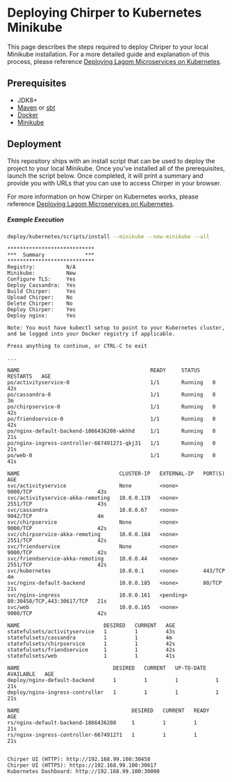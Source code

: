 # Deploying Chirper to Kubernetes Minikube

This page describes the steps required to deploy Chriper to your local Minikube installation. For a more detailed 
guide and explanation of this process, please reference 
[Deploying Lagom Microservices on Kubernetes](https://developer.lightbend.com/guides/k8s-microservices/).


## Prerequisites

* JDK8+
* [Maven](https://maven.apache.org/) or [sbt](http://www.scala-sbt.org/)
* [Docker](https://www.docker.com/)
* [Minikube](https://kubernetes.io/docs/getting-started-guides/minikube/)

## Deployment

This repository ships with an install script that can be used to deploy the project to your local Minikube. Once
you've installed all of the prerequisites, launch the script below. Once completed, it will print a summary and
provide you with URLs that you can use to access Chirper in your browser.

For more information on how Chirper on Kubernetes works, please reference
[Deploying Lagom Microservices on Kubernetes](https://developer.lightbend.com/guides/k8s-microservices/).

##### Example Execution
```bash
deploy/kubernetes/scripts/install --minikube --new-minikube --all
```

```
****************************
***  Summary             ***
****************************
Registry:          N/A
Minikube:          New
Configure TLS:     Yes
Deploy Cassandra:  Yes
Build Chirper:     Yes
Upload Chirper:    No
Delete Chirper:    No
Deploy Chirper:    Yes
Deploy nginx:      Yes

Note: You must have kubectl setup to point to your Kubernetes cluster, and be logged into your Docker registry if applicable.

Press anything to continue, or CTRL-C to exit

...

NAME                                          READY     STATUS    RESTARTS   AGE
po/activityservice-0                          1/1       Running   0          42s
po/cassandra-0                                1/1       Running   0          3m
po/chirpservice-0                             1/1       Running   0          42s
po/friendservice-0                            1/1       Running   0          42s
po/nginx-default-backend-1866436208-wkhhd     1/1       Running   0          21s
po/nginx-ingress-controller-667491271-qkj31   1/1       Running   0          21s
po/web-0                                      1/1       Running   0          41s

NAME                                CLUSTER-IP   EXTERNAL-IP   PORT(S)                      AGE
svc/activityservice                 None         <none>        9000/TCP                     43s
svc/activityservice-akka-remoting   10.0.0.119   <none>        2551/TCP                     43s
svc/cassandra                       10.0.0.67    <none>        9042/TCP                     4m
svc/chirpservice                    None         <none>        9000/TCP                     42s
svc/chirpservice-akka-remoting      10.0.0.184   <none>        2551/TCP                     42s
svc/friendservice                   None         <none>        9000/TCP                     42s
svc/friendservice-akka-remoting     10.0.0.44    <none>        2551/TCP                     42s
svc/kubernetes                      10.0.0.1     <none>        443/TCP                      4m
svc/nginx-default-backend           10.0.0.185   <none>        80/TCP                       21s
svc/nginx-ingress                   10.0.0.161   <pending>     80:30458/TCP,443:30617/TCP   21s
svc/web                             10.0.0.165   <none>        9000/TCP                     42s

NAME                           DESIRED   CURRENT   AGE
statefulsets/activityservice   1         1         43s
statefulsets/cassandra         1         1         4m
statefulsets/chirpservice      1         1         42s
statefulsets/friendservice     1         1         42s
statefulsets/web               1         1         41s

NAME                              DESIRED   CURRENT   UP-TO-DATE   AVAILABLE   AGE
deploy/nginx-default-backend      1         1         1            1           21s
deploy/nginx-ingress-controller   1         1         1            1           21s

NAME                                    DESIRED   CURRENT   READY     AGE
rs/nginx-default-backend-1866436208     1         1         1         21s
rs/nginx-ingress-controller-667491271   1         1         1         21s


Chirper UI (HTTP): http://192.168.99.100:30458
Chirper UI (HTTPS): https://192.168.99.100:30617
Kubernetes Dashboard: http://192.168.99.100:30000
```
